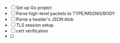  - [ ] Set up Go project
 - [ ] Parse high-level packets to TYPE/MSGNO/BODY
 - [ ] Parse a header's JSON blob
 - [ ] TLS session setup
 - [ ] cert verification
 - [ ] 